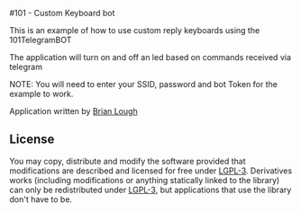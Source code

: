 #101 - Custom Keyboard bot

This is an example of how to use custom reply keyboards using the 101TelegramBOT

The application will turn on and off an led based on commands received via telegram

NOTE: You will need to enter your SSID, password and bot Token for the example to work.

Application written by [Brian Lough](https://github.com/witnessmenow)



## License

You may copy, distribute and modify the software provided that modifications are described and licensed for free under [LGPL-3](http://www.gnu.org/licenses/lgpl-3.0.html). Derivatives works (including modifications or anything statically linked to the library) can only be redistributed under [LGPL-3](http://www.gnu.org/licenses/lgpl-3.0.html), but applications that use the library don't have to be.
